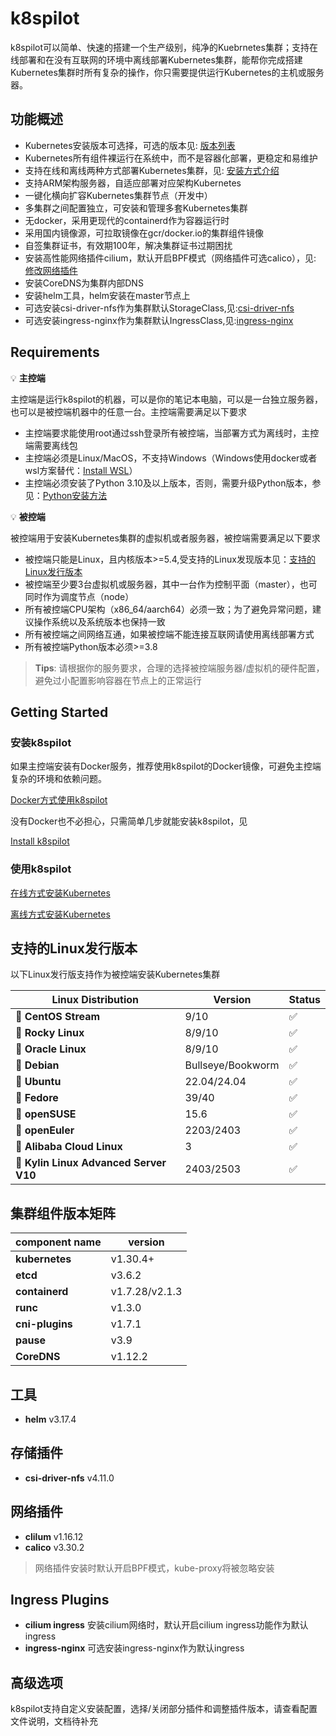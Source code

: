 # k8spilot
k8spilot可以简单、快速的搭建一个生产级别，纯净的Kuebrnetes集群；支持在线部署和在没有互联网的环境中离线部署Kubernetes集群，能帮你完成搭建Kubernetes集群时所有复杂的操作，你只需要提供运行Kubernetes的主机或服务器。

## 功能概述
+ Kubernetes安装版本可选择，可选的版本见: [版本列表](https://dl.k8spilot.icu/kubernetes/kube-versions)
+ Kubernetes所有组件裸运行在系统中，而不是容器化部署，更稳定和易维护
+ 支持在线和离线两种方式部署Kubernetes集群，见: [安装方式介绍](#安装方式介绍)
+ 支持ARM架构服务器，自适应部署对应架构Kubernetes
+ 一键化横向扩容Kubernetes集群节点（开发中）
+ 多集群之间配置独立，可安装和管理多套Kubernetes集群
+ 无docker，采用更现代的containerd作为容器运行时
+ 采用国内镜像源，可拉取镜像在gcr/docker.io的集群组件镜像
+ 自签集群证书，有效期100年，解决集群证书过期困扰
+ 安装高性能网络插件cilium，默认开启BPF模式（网络插件可选calico），见: [修改网络插件](#)
+ 安装CoreDNS为集群内部DNS
+ 安装helm工具，helm安装在master节点上
+ 可选安装csi-driver-nfs作为集群默认StorageClass,见:[csi-driver-nfs](#csi-driver-nfs)
+ 可选安装ingress-nginx作为集群默认IngressClass,见:[ingress-nginx](#ingress-nginx)


## Requirements

:bulb: **主控端**  

主控端是运行k8spilot的机器，可以是你的笔记本电脑，可以是一台独立服务器，也可以是被控端机器中的任意一台。主控端需要满足以下要求  

+ 主控端要求能使用root通过ssh登录所有被控端，当部署方式为离线时，主控端需要离线包
+ 主控端必须是Linux/MacOS，不支持Windows（Windows使用docker或者wsl方案替代：[Install WSL](https://learn.microsoft.com/en-us/windows/wsl/install)）
+ 主控端必须安装了Python 3.10及以上版本，否则，需要升级Python版本，参见：[Python安装方法](docs/getting_started/install-python.md)    

:bulb: **被控端**  

被控端用于安装Kubernetes集群的虚拟机或者服务器，被控端需要满足以下要求  

+ 被控端只能是Linux，且内核版本>=5.4,受支持的Linux发现版本见：[支持的Linux发行版本](#支持的Linux发行版本)
+ 被控端至少要3台虚拟机或服务器，其中一台作为控制平面（master），也可同时作为调度节点（node）
+ 所有被控端CPU架构（x86_64/aarch64）必须一致；为了避免异常问题，建议操作系统以及系统版本也保持一致
+ 所有被控端之间网络互通，如果被控端不能连接互联网请使用离线部署方式
+ 所有被控端Python版本必须>=3.8

> **Tips**: 请根据你的服务要求，合理的选择被控端服务器/虚拟机的硬件配置，避免过小配置影响容器在节点上的正常运行

## Getting Started

### 安装k8spilot
如果主控端安装有Docker服务，推荐使用k8spilot的Docker镜像，可避免主控端复杂的环境和依赖问题。

[Docker方式使用k8spilot](docs/getting_started/getting-started-docker-online.md)

没有Docker也不必担心，只需简单几步就能安装k8spilot，见

[Install k8spilot](docs/getting_started/install-k8spilot.md)

### 使用k8spilot

[在线方式安装Kubernetes](docs/getting_started/getting-started-online.md)

[离线方式安装Kubernetes](docs/getting_started/getting-started-offline.md)

## 支持的Linux发行版本
以下Linux发行版支持作为被控端安装Kubernetes集群  

|Linux Distribution | Version | Status |
| - | - | - |
| :penguin: **CentOS Stream** | 9/10 | :white_check_mark: |
| :penguin: **Rocky Linux** | 8/9/10 | :white_check_mark: |
| :penguin: **Oracle Linux** | 8/9/10 | :white_check_mark: |
| :penguin: **Debian** | Bullseye/Bookworm | :white_check_mark: |
| :penguin: **Ubuntu** | 22.04/24.04 | :white_check_mark: |
| :penguin: **Fedore** | 39/40 | :white_check_mark: |
| :penguin: **openSUSE** | 15.6 | :white_check_mark: | 
| :penguin: **openEuler** | 2203/2403 | :white_check_mark: |
| :penguin: **Alibaba Cloud Linux** | 3 | :white_check_mark: |
| :penguin: **Kylin Linux Advanced Server V10** | 2403/2503 | :white_check_mark: |

## 集群组件版本矩阵
|component name | version |
| - | - |
| **kubernetes** | v1.30.4+ |
| **etcd** | v3.6.2 |
| **containerd** | v1.7.28/v2.1.3 |
| **runc** | v1.3.0 |
| **cni-plugins** | v1.7.1 |
| **pause** | v3.9 |
| **CoreDNS** | v1.12.2 |

## 工具
+ **helm** v3.17.4

## 存储插件
+ **csi-driver-nfs** v4.11.0

## 网络插件
+ **clilum** v1.16.12
+ **calico** v3.30.2

> 网络插件安装时默认开启BPF模式，kube-proxy将被忽略安装

## Ingress Plugins
+ **cilium ingress** 安装cilium网络时，默认开启cilium ingress功能作为默认ingress
+ **ingress-nginx** 可选安装ingress-nginx作为默认ingress

## 高级选项
k8spilot支持自定义安装配置，选择/关闭部分插件和调整插件版本，请查看配置文件说明，文档待补充